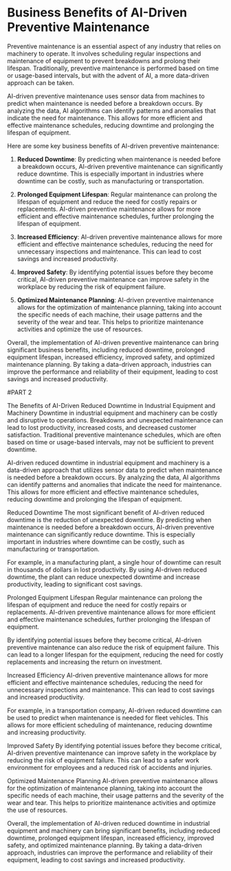 # Business Benefits of AI-Driven Preventive Maintenance

Preventive maintenance is an essential aspect of any industry that relies on machinery to operate. It involves scheduling regular inspections and maintenance of equipment to prevent breakdowns and prolong their lifespan. Traditionally, preventive maintenance is performed based on time or usage-based intervals, but with the advent of AI, a more data-driven approach can be taken.

AI-driven preventive maintenance uses sensor data from machines to predict when maintenance is needed before a breakdown occurs. By analyzing the data, AI algorithms can identify patterns and anomalies that indicate the need for maintenance. This allows for more efficient and effective maintenance schedules, reducing downtime and prolonging the lifespan of equipment.

Here are some key business benefits of AI-driven preventive maintenance:

1. **Reduced Downtime**: By predicting when maintenance is needed before a breakdown occurs, AI-driven preventive maintenance can significantly reduce downtime. This is especially important in industries where downtime can be costly, such as manufacturing or transportation.

2. **Prolonged Equipment Lifespan**: Regular maintenance can prolong the lifespan of equipment and reduce the need for costly repairs or replacements. AI-driven preventive maintenance allows for more efficient and effective maintenance schedules, further prolonging the lifespan of equipment.

3. **Increased Efficiency**: AI-driven preventive maintenance allows for more efficient and effective maintenance schedules, reducing the need for unnecessary inspections and maintenance. This can lead to cost savings and increased productivity.

4. **Improved Safety**: By identifying potential issues before they become critical, AI-driven preventive maintenance can improve safety in the workplace by reducing the risk of equipment failure.

5. **Optimized Maintenance Planning**: AI-driven preventive maintenance allows for the optimization of maintenance planning, taking into account the specific needs of each machine, their usage patterns and the severity of the wear and tear. This helps to prioritize maintenance activities and optimize the use of resources.

Overall, the implementation of AI-driven preventive maintenance can bring significant business benefits, including reduced downtime, prolonged equipment lifespan, increased efficiency, improved safety, and optimized maintenance planning. By taking a data-driven approach, industries can improve the performance and reliability of their equipment, leading to cost savings and increased productivity.


#PART 2

The Benefits of AI-Driven Reduced Downtime in Industrial Equipment and Machinery
Downtime in industrial equipment and machinery can be costly and disruptive to operations. Breakdowns and unexpected maintenance can lead to lost productivity, increased costs, and decreased customer satisfaction. Traditional preventive maintenance schedules, which are often based on time or usage-based intervals, may not be sufficient to prevent downtime.

AI-driven reduced downtime in industrial equipment and machinery is a data-driven approach that utilizes sensor data to predict when maintenance is needed before a breakdown occurs. By analyzing the data, AI algorithms can identify patterns and anomalies that indicate the need for maintenance. This allows for more efficient and effective maintenance schedules, reducing downtime and prolonging the lifespan of equipment.

Reduced Downtime
The most significant benefit of AI-driven reduced downtime is the reduction of unexpected downtime. By predicting when maintenance is needed before a breakdown occurs, AI-driven preventive maintenance can significantly reduce downtime. This is especially important in industries where downtime can be costly, such as manufacturing or transportation.

For example, in a manufacturing plant, a single hour of downtime can result in thousands of dollars in lost productivity. By using AI-driven reduced downtime, the plant can reduce unexpected downtime and increase productivity, leading to significant cost savings.

Prolonged Equipment Lifespan
Regular maintenance can prolong the lifespan of equipment and reduce the need for costly repairs or replacements. AI-driven preventive maintenance allows for more efficient and effective maintenance schedules, further prolonging the lifespan of equipment.

By identifying potential issues before they become critical, AI-driven preventive maintenance can also reduce the risk of equipment failure. This can lead to a longer lifespan for the equipment, reducing the need for costly replacements and increasing the return on investment.

Increased Efficiency
AI-driven preventive maintenance allows for more efficient and effective maintenance schedules, reducing the need for unnecessary inspections and maintenance. This can lead to cost savings and increased productivity.

For example, in a transportation company, AI-driven reduced downtime can be used to predict when maintenance is needed for fleet vehicles. This allows for more efficient scheduling of maintenance, reducing downtime and increasing productivity.

Improved Safety
By identifying potential issues before they become critical, AI-driven preventive maintenance can improve safety in the workplace by reducing the risk of equipment failure. This can lead to a safer work environment for employees and a reduced risk of accidents and injuries.

Optimized Maintenance Planning
AI-driven preventive maintenance allows for the optimization of maintenance planning, taking into account the specific needs of each machine, their usage patterns and the severity of the wear and tear. This helps to prioritize maintenance activities and optimize the use of resources.

Overall, the implementation of AI-driven reduced downtime in industrial equipment and machinery can bring significant benefits, including reduced downtime, prolonged equipment lifespan, increased efficiency, improved safety, and optimized maintenance planning. By taking a data-driven approach, industries can improve the performance and reliability of their equipment, leading to cost savings and increased productivity.
